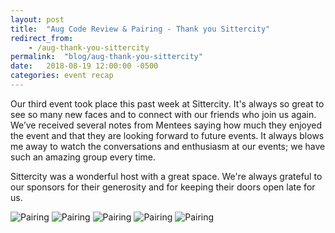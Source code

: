 ```yaml
---
layout: post
title:  "Aug Code Review & Pairing - Thank you Sittercity"
redirect_from: 
    - /aug-thank-you-sittercity
permalink:  "blog/aug-thank-you-sittercity"
date:   2018-08-19 12:00:00 -0500
categories: event recap
---
```


Our third event took place this past week at Sittercity. It's always so great to see so many new faces and to connect with our friends who join us again. We’ve received several notes from Mentees saying how much they enjoyed the event and that they are looking forward to future events. It always blows me away to watch the conversations and enthusiasm at our events; we have such an amazing group every time.

Sittercity was a wonderful host with a great space. We're always grateful to our sponsors for their generosity and for keeping their doors open late for us.

![Pairing](/images/events/aug142018/Aug14_pairing1.JPG)
![Pairing](/images/events/aug142018/Aug14_pairing2.JPG)
![Pairing](/images/events/aug142018/Aug14_pairing3.JPG)
![Pairing](/images/events/aug142018/Aug14_pairing4.JPG)
![Pairing](/images/Aug14_pairing5.JPG)